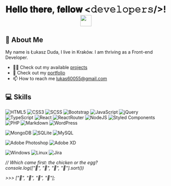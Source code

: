 <div align="center">
<h1> 𝐇𝐞𝐥𝐥𝐨 𝐭𝐡𝐞𝐫𝐞, 𝐟𝐞𝐥𝐥𝐨𝐰 <𝚍𝚎𝚟𝚎𝚕𝚘𝚙𝚎𝚛𝚜/>!  <img src="https://media.giphy.com/media/hvRJCLFzcasrR4ia7z/giphy.gif" width="35"></h2>
</div>

## 👦 About Me
My name is Łukasz Duda, I live in Kraków. I am thriving as a Front-end Developer.
- 👨‍💻 Check out my available [projects](https://github.com/lukas60055?tab=repositories)
- 🔭 Check out my [portfolio](https://lukaspro.pl/)
- 📫 How to reach me [lukas60055@gmail.com](mailto:lukas60055@gmail.com)

## 💻 Skills
![HTML5](https://img.shields.io/badge/HTM5-%23E34F26.svg?logo=html5&logoColor=white) ![CSS3](https://img.shields.io/badge/CSS3-%231572B6.svg?logo=css3&logoColor=white) ![SCSS](https://img.shields.io/badge/SCSS-hotpink.svg?logo=SASS&logoColor=white) ![Bootstrap](https://img.shields.io/badge/Bootstrap-%23563D7C.svg?logo=bootstrap&logoColor=white) ![JavaScript](https://img.shields.io/badge/JavaScript-%23323330.svg?logo=javascript&logoColor=%23F7DF1E) ![jQuery](https://img.shields.io/badge/jQuery-%230769AD.svg?logo=jquery&logoColor=white) ![TypeScript](https://img.shields.io/badge/TypeScript-%23007ACC.svg?logo=typescript&logoColor=white) ![React](https://img.shields.io/badge/React-%2320232a.svg?logo=react&logoColor=%2361DAFB) ![ReactRouter](https://img.shields.io/badge/React_Router-CA4245?logo=react-router&logoColor=white) ![NodeJS](https://img.shields.io/badge/Node.js-6DA55F?logo=node.js&logoColor=white) ![Styled Components](https://img.shields.io/badge/Styled_Componentss-DB7093?logo=styled-components&logoColor=white) ![PHP](https://img.shields.io/badge/PHP-%23777BB4.svg?logo=php&logoColor=white) ![Markdown](https://img.shields.io/badge/Markdown-%23000000.svg?logo=markdown&logoColor=white) ![WordPress](https://img.shields.io/badge/WordPress-%23117AC9.svg?logo=WordPress&logoColor=white)

![MongoDB](https://img.shields.io/badge/MongoDB-%234ea94b.svg?logo=mongodb&logoColor=white) ![SQLite](https://img.shields.io/badge/SQLite-%2307405e.svg?logo=sqlite&logoColor=white) ![MySQL](https://img.shields.io/badge/MySQL-%2300f.svg?logo=mysql&logoColor=white) 

![Adobe Photoshop](https://img.shields.io/badge/Adobe_Photoshop-%2331A8FF.svg?logo=adobephotoshop&logoColor=white) ![Adobe XD](https://img.shields.io/badge/Adobe%20XD-470137?logo=Adobe%20XD&logoColor=#FF61F6)

![Windows](https://img.shields.io/badge/Windows-0078D6?logo=windows&logoColor=white) ![Linux](https://img.shields.io/badge/Linux-FCC624?logo=linux&logoColor=black) ![Jira](https://img.shields.io/badge/jira-%230A0FFF.svg?logo=jira&logoColor=white)


*// Which came first: the chicken or the egg?*<br>
*console.log(["🥚", "🐣", "🐥", "🐔"].sort())*

*>>> ["🐔", "🐣", "🐥", "🥚"];*
